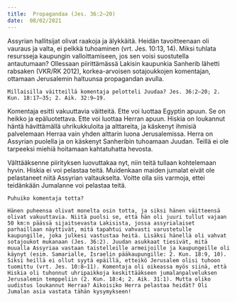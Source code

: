 ```yaml
---
title:  Propagandaa (Jes. 36:2–20)
date:  08/02/2021
---
```


Assyrian hallitsijat olivat raakoja ja älykkäitä. Heidän tavoitteenaan oli vauraus ja valta, ei pelkkä tuhoaminen (vrt. Jes. 10:13, 14). Miksi tuhlata resursseja kaupungin valloittamiseen, jos sen voisi suostutella antautumaan? Ollessaan piirittämässä Lakisin kaupunkia Sanherib lähetti rabsaken (VKR/RK 2012), korkea-arvoisen sotajoukkojen komentajan, ottamaan Jerusalemin haltuunsa propagandan avulla.

`Millaisilla väitteillä komentaja pelotteli Juudaa? Jes. 36:2–20; 2. Kun. 18:17–35; 2. Aik. 32:9–19.`

Komentaja esitti vakuuttavia väitteitä. Ette voi luottaa Egyptin apuun. Se on heikko ja epäluotettava. Ette voi luottaa Herran apuun. Hiskia on loukannut häntä hävittämällä uhrikukkuloita ja alttareita, ja käskenyt ihmisiä palvelemaan Herraa vain yhden alttarin luona Jerusalemissa. Herra on Assyrian puolella ja on käskenyt Sanheribin tuhoamaan Juudan. Teillä ei ole tarpeeksi miehiä hoitamaan kahtatuhatta hevosta.

Välttääksenne piirityksen luovuttakaa nyt, niin teitä tullaan kohtelemaan hyvin. Hiskia ei voi pelastaa teitä. Muidenkaan maiden jumalat eivät ole pelastaneet niitä Assyrian valtaukselta. Voitte olla siis varmoja, ettei teidänkään Jumalanne voi pelastaa teitä.

`Puhuiko komentaja totta?`

`Hänen puheensa olivat monelta osin totta, ja siksi hänen väitteensä olivat vakuuttavia. Niitä puolsi se, että hän oli juuri tullut vajaan 50 km:n päässä sijaitsevasta Lakisista, jossa assyrialaiset parhaillaan näyttivät, mitä tapahtui vahvasti varustetulle kaupungille, joka julkesi vastustaa heitä. Lisäksi hänellä oli vahvat sotajoukot mukanaan (Jes. 36:2). Juudan asukkaat tiesivät, mitä muualla Assyriaa vastaan taistelleille armeijoille ja kaupungeille oli käynyt (esim. Samarialle, Israelin pääkaupungille: 2. Kun. 18:9, 10). Siksi heillä ei ollut syytä epäillä, etteikö Jerusalem olisi tuhoon tuomittu (vrt. Jes. 10:8–11). Komentaja oli oikeassa myös siinä, että Hiskia oli tuhonnut uhripaikkoja keskittääkseen jumalanpalveluksen Jerusalemin temppeliin (2. Kun. 18:4; 2. Aik. 31:1). Mutta oliko uudistus loukannut Herraa? Aikoisiko Herra pelastaa heidät? Oli Jumalan asia vastata tähän kysymykseen!`